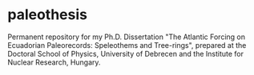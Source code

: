 # paleothesis
Permanent repository for my Ph.D. Dissertation "The Atlantic Forcing on Ecuadorian Paleorecords: Speleothems and Tree-rings", prepared at the Doctoral School of Physics, University of Debrecen and the Institute for Nuclear Research, Hungary. 
